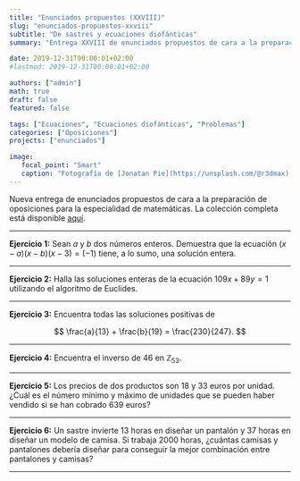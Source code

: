 ```yaml
---
title: "Enunciados propuestos (XXVIII)"
slug: "enunciados-propuestos-xxviii"
subtitle: "De sastres y ecuaciones diofánticas"
summary: "Entrega XXVIII de enunciados propuestos de cara a la preparación de oposiciones en la especialidad de matemáticas."

date: 2019-12-31T00:00:01+02:00
#lastmod: 2019-12-31T00:00:01+02:00

authors: ["admin"]
math: true
draft: false
featured: false

tags: ["Ecuaciones", "Ecuaciones diofánticas", "Problemas"]
categories: ["Oposiciones"]
projects: ["enunciados"]

image:
   focal_point: "Smart"
   caption: "Fotografía de [Jonatan Pie](https://unsplash.com/@r3dmax), disponible en [Unsplash](https://unsplash.com/photos/GOz8kY2bMO8)."
---
```


Nueva entrega de enunciados propuestos de cara a la preparación de oposiciones para la especialidad de matemáticas. La colección completa está disponible [aquí](/courses/enunciados/).

---

**Ejercicio 1:** Sean $a$ y $b$ dos números enteros. Demuestra que la ecuación $(x - a)(x - b)(x - 3) = (-1)$ tiene, a lo sumo, una solución entera.

---

**Ejercicio 2:** Halla las soluciones enteras de la ecuación $109x + 89y = 1$ utilizando el algoritmo de Euclides.

---

**Ejercicio 3:** Encuentra todas las soluciones positivas de 

$$
\frac{a}{13} + \frac{b}{19} = \frac{230}{247}.
$$

---

**Ejercicio 4:** Encuentra el inverso de $46$ en $\mathbb{Z}_{53}$.

---

**Ejercicio 5:** Los precios de dos productos son $18$ y $33$ euros por unidad. ¿Cuál es el número mínimo y máximo de unidades que se pueden haber vendido si se han cobrado $639$ euros?

---

**Ejercicio 6:** Un sastre invierte $13$ horas en diseñar un pantalón y $37$ horas en diseñar un modelo de camisa. Si trabaja $2000$ horas, ¿cuántas camisas y pantalones debería diseñar para conseguir la mejor combinación entre pantalones y camisas? 

---
